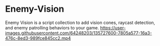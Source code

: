 # Enemy-Vision
 Enemy Vision is a script collection to add vision cones, raycast detection, and enemy patrolling behaviors to your game.
https://user-images.githubusercontent.com/64248203/135727600-7805a577-16a3-476c-8ed3-989fce845cc2.mp4

